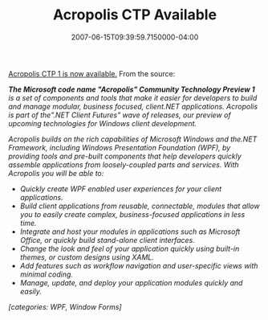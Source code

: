 ﻿---
title: Acropolis CTP Available
date: "2007-06-15T09:39:59.7150000-04:00"
description: The Microsoft code name " Acropolis" Community Technology Preview 1
featuredImage: img/acropolis-ctp-available-featured.png
---

[Acropolis CTP 1 is now available.](http://windowsclient.net/Acropolis) From the source:

***The Microsoft code name "Acropolis" Community Technology Preview 1** is a set of components and tools that make it easier for developers to build and manage modular, business focused, client.NET applications. Acropolis is part of the".NET Client Futures" wave of releases, our preview of upcoming technologies for Windows client development.*

*Acropolis builds on the rich capabilities of Microsoft Windows and the.NET Framework, including Windows Presentation Foundation (WPF), by providing tools and pre-built components that help developers quickly assemble applications from loosely-coupled parts and services. With Acropolis you will be able to:*

* *Quickly create WPF enabled user experiences for your client applications.*
* *Build client applications from reusable, connectable, modules that allow you to easily create complex, business-focused applications in less time.*
* *Integrate and host your modules in applications such as Microsoft Office, or quickly build stand-alone client interfaces.*
* *Change the look and feel of your application quickly using built-in themes, or custom designs using XAML.*
* *Add features such as workflow navigation and user-specific views with minimal coding.*
* *Manage, update, and deploy your application modules quickly and easily.*

*\[categories: WPF, Window Forms]*


